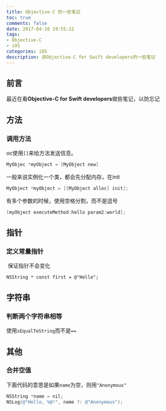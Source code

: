 ```yaml
---
title: Objective-C 的一些笔记
toc: true
comments: false
date: 2017-04-10 19:55:12
tags:
- Objective-C
- iOS
categories: iOS
description: 读Objective-C for Swift developers的一些笔记
---
```


## 前言

最近在看**Objective-C for Swift developers**做些笔记，以防忘记

## 方法

### 调用方法

oc使用`[]`来给方法发送信息。

```objective-c
MyObjec *myObject = [MyObject new]
```

一般来说实例化一个类，都会先分配内存，在init

```objective-c
MyObject *myObject = [[MyObject alloc] init];
```

有多个参数的时候，使用空格分割，而不是逗号

```objective-c
[myObject executeMethod:hello param2:world];
```

## 指针

### 定义常量指针

​	保证指针不会变化

```Ob
NSString * const first = @"Hello";
```

## 字符串

### 判断两个字符串相等

使用`sEqualToString`而不是`==`

## 其他

### 合并空值

下面代码的意思是如果`name`为空，则用`"Anonymous"`

```objective-c
NSString *name = nil;
NSLog(@"Hello, %@!", name ?: @"Anonymous");
```

### 